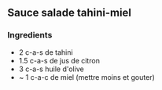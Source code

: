 ## Sauce salade tahini-miel

### Ingredients

- 2 c-a-s de tahini
- 1.5 c-a-s de jus de citron
- 3 c-a-s huile d'olive
- ~ 1 c-a-c de miel (mettre moins et gouter)
